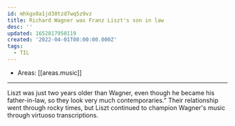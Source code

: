 ```yaml
---
id: mhkgx8a1jd38tzd7wq5z9vz
title: Richard Wagner was Franz Liszt's son in law
desc: ''
updated: 1652817950119
created: '2022-04-01T00:00:00.000Z'
tags:
  - TIL
---
```


- Areas: [[areas.music]]

---

Liszt was just two years older than Wagner, even though he became his father-in-law, so they look very much contemporaries.” Their relationship went through rocky times, but Liszt continued to champion Wagner's music through virtuoso transcriptions.
